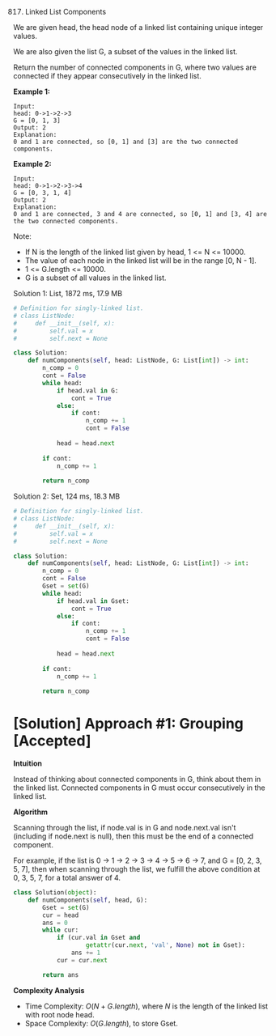 817. Linked List Components

We are given head, the head node of a linked list containing unique integer values.

We are also given the list G, a subset of the values in the linked list.

Return the number of connected components in G, where two values are connected if they appear consecutively in the linked list.

**Example 1:**
```
Input: 
head: 0->1->2->3
G = [0, 1, 3]
Output: 2
Explanation: 
0 and 1 are connected, so [0, 1] and [3] are the two connected components.
```

**Example 2:**
```
Input: 
head: 0->1->2->3->4
G = [0, 3, 1, 4]
Output: 2
Explanation: 
0 and 1 are connected, 3 and 4 are connected, so [0, 1] and [3, 4] are the two connected components.
```

Note:

* If N is the length of the linked list given by head, 1 <= N <= 10000.
* The value of each node in the linked list will be in the range [0, N - 1].
* 1 <= G.length <= 10000.
* G is a subset of all values in the linked list.

Solution 1: List, 1872 ms, 17.9 MB
```python
# Definition for singly-linked list.
# class ListNode:
#     def __init__(self, x):
#         self.val = x
#         self.next = None

class Solution:
    def numComponents(self, head: ListNode, G: List[int]) -> int:
        n_comp = 0
        cont = False
        while head:
            if head.val in G:
                cont = True
            else:
                if cont:
                    n_comp += 1
                    cont = False
            
            head = head.next
            
        if cont:
            n_comp += 1
        
        return n_comp
```

Solution 2: Set, 124 ms, 18.3 MB
```python
# Definition for singly-linked list.
# class ListNode:
#     def __init__(self, x):
#         self.val = x
#         self.next = None

class Solution:
    def numComponents(self, head: ListNode, G: List[int]) -> int:
        n_comp = 0
        cont = False
        Gset = set(G)
        while head:
            if head.val in Gset:
                cont = True
            else:
                if cont:
                    n_comp += 1
                    cont = False
            
            head = head.next
            
        if cont:
            n_comp += 1
        
        return n_comp
```

# [Solution] Approach #1: Grouping [Accepted]

**Intuition**

Instead of thinking about connected components in G, think about them in the linked list. Connected components in G must occur consecutively in the linked list.

**Algorithm**

Scanning through the list, if node.val is in G and node.next.val isn't (including if node.next is null), then this must be the end of a connected component.

For example, if the list is 0 -> 1 -> 2 -> 3 -> 4 -> 5 -> 6 -> 7, and G = [0, 2, 3, 5, 7], then when scanning through the list, we fulfill the above condition at 0, 3, 5, 7, for a total answer of 4.

```python
class Solution(object):
    def numComponents(self, head, G):
        Gset = set(G)
        cur = head
        ans = 0
        while cur:
            if (cur.val in Gset and
                    getattr(cur.next, 'val', None) not in Gset):
                ans += 1
            cur = cur.next

        return ans
```

**Complexity Analysis**

* Time Complexity: $O(N + G.length)$, where $N$ is the length of the linked list with root node head.
* Space Complexity: $O(G.length)$, to store Gset.
